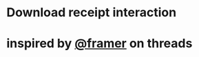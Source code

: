 # Download receipt interaction

# inspired by [@framer](https://www.threads.com/@framer.university/post/DMpM1s1tidF?xmt=AQF03stLoN-iLmua6jYrBLmCISKcLo8CUamhwRyq2RX4-w) on threads
